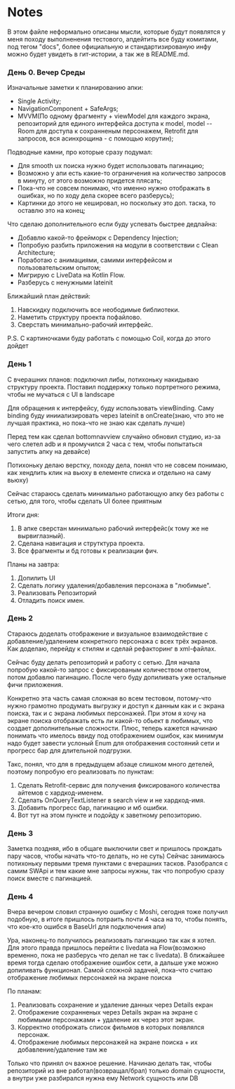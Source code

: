# Notes

В этом файле неформально описаны мысли, которые будут появлятся у меня походу выполненения тестового, апдейтить все буду комитами, под тегом "docs", более официальную и стандартизированую инфу можно будет увидеть в гит-истории, а так же в README.md.  

### День 0. Вечер Среды

Изначальные заметки к планированию апки:
- Single Activity;
- NavigationComponent + SafeArgs;
- MVVM(По одному фрагменту + viewModel для каждого экрана, репозиторий для единого интерфейса доступа к model, model -- Room для доступа к сохранненым персонажем, Retrofit для запросов, вся асинхрощина - с помощью корутин);

Подводные камни, про которые сразу подумал:
- Для smooth ux поиска нужно будет использовать пагинацию;
- Возможно у апи есть какие-то ограничения на количество запросов в минуту, от этого возможно придется плясать;
- Пока-что не совсем понимаю, что именно нужно отображать в ошибках, но по ходу дела скорее всего разберусь);
- Картинки до этого не кешировал, но поскольку это доп. таска, то оставлю это на конец;

Что сделаю дополнительного если буду успевать быстрее дедлайна:
- Добавлю какой-то фрейморк с Dependency Injection;
- Попробую разбить приложения на модули в соответствии с Clean Architecture;
- Поработаю с анимациями, самими интерфейсом и пользовательским опытом;
- Мигрирую с LiveData на Kotlin Flow.
- Разберусь с ненужными lateinit

Ближайший план действий:
1. Навскидку подключить все неободимые библиотеки.
2. Наметить структуру проекта пофайлово.
3. Cверстать минимально-рабочий интерфейс.

P.S. С картиночками буду работать с помощью Coil, когда до этого дойдет

### День 1

С вчерашних планов: подключил либы, потихоньку накидываю структуру проекта. Поставил поддержку только портретного режима, чтобы не мучаться с UI в landscape

Для обращения к интерфейсу, буду использовать viewBinding. Саму binding буду инииализировать через lateinit в onCreate(знаю, что это не лучшая практика, но пока-что не знаю как сделать лучше)

Перед тем как сделал bottomnavview случайно обновил студию, из-за чего слетел adb и я промучился 2 часа с тем, чтобы попытаться запустить апку на девайсе)

Потихоньку делаю верстку, походу дела, понял что не совсем понимаю, как хендлить клик на вьюху в елементе списка и отдельно на саму вьюху)

Cейчас стараюсь сделать минимально работающую апку без работы с сетью, для того, чтобы сделать UI более приятным

Итоги дня: 
1. В апке сверстан минимально рабочий интерфейс(к тому же не вырвиглазный).
2. Сделана навигация и струтктура проекта.
3. Все фрагменты и бд готовы к реализации фич.

Планы на завтра:
1. Допилить UI
2. Сделать логику удаления/добавления персонажа в "любимые".
3. Реализовать Репозиторий
4. Отладить поиск имен.

### День 2

Стараюсь доделать отображение и визуальное взаимодействие с добавление/удалением кокнретного персонажа с всех трёх экранов. Как доделаю, перейду к стилям и сделай рефакторинг в xml-файлах.

Cейчас буду делать репозиторий и работу с сетью. Для начала попробую какой-то запрос с фиксированым количеством ответом, потом добавлю пагинацию. После чего буду допиливать уже остальные фичи приложения.

Конкретно эта часть самая сложная во всем тестовом, потому-что нужно грамотно продумать выгрузку и доступ к данным как и с экрана поиска, так и с экрана любимых персонажей. При этом я хочу на экране поиска отображать есть ли какой-то обьект в любимых, что создает дополнительные сложности. Плюс, теперь кажется начинаю понимать что имелось ввиду под отображением ошибок, как минимум надо будет завести услоный Enum для отображения состояний сети и прогресс бар для длительной подгрузки.

Такс, понял, что для в предыдущем абзаце слишком много детелей, поэтому попробую его реализовать по пунктам:
1. Сделать Retrofit-сервис для получения фиксированого количества айтемов с хардкод-именем.
2. Сделать OnQueryTextListener в search view и не хардкод-имя.
3. Добавить прогресс бар, пагинацию и мб ошибки.
4. Вот тут на этом пункте и подойду к заветному репозиторию.

### День 3

Заметка поздняя, ибо в общаге выключили свет и пришлось прождать пару часов, чтобы начать что-то делать, но не суть)
Сейчас занимаюсь потихоньку первыми тремя пунктами с вчерашних тасков. Разобрался с самим SWApi и тем какие мне запросы нужны, так что попробую сразу поиск вместе с пагинацией.

### День 4

Вчера вечером словил странную ошибку с Moshi, сегодня тоже получил подобную, в итоге пришлось потраить почти 4 часа на то, чтобы понять, что кое-кто ошибся в BaseUrl для подключения апи)

Ура, наконец-то получилось реализовать пагинацию так как я хотел. Для этого правда пришлось перейти с livedata на Flow(возможно временно, пока не разберусь что делал не так с livedata). В ближайшее время тогда сделаю отображение ошибок сети, а дальше уже можно допиливать функционал.
Самой сложной задачей, пока-что считаю отображение любимых персонажей на экране поиска

По планам:
1. Реализовать сохранение и удаление данных через Details екран
2. Отображение сохранненых через Details экран на экране с любимыми персонажами + удаление их через этот экран.
3. Корректно отоброжать список фильмов в которых появлялся персонаж.
4. Отображение любимых персонажей на экране поиска + их добавление/удаление там же

Только что принял оч важное решение. Начинаю делать так, чтобы репозиторий из вне работал(возвращал/брал) только domain сущности, а внутри уже разбирался нужна ему Network сущность или DB